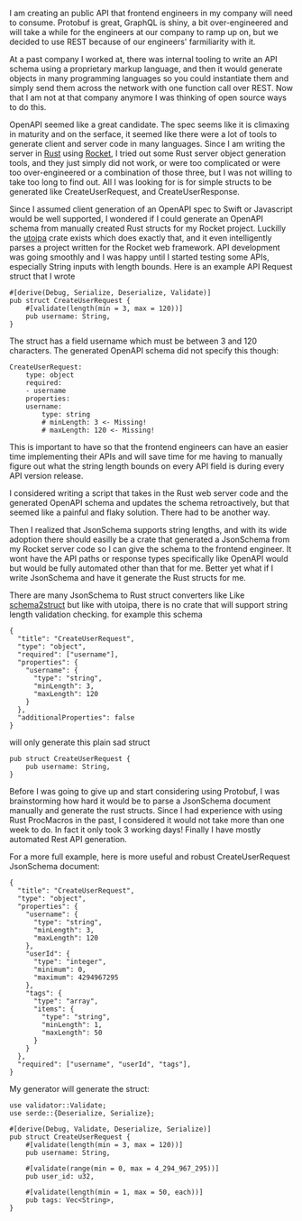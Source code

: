 I am creating an public API that frontend engineers in my company will need to consume. Protobuf is great, GraphQL is shiny, a bit over-engineered and will take a while for the engineers at our company to ramp up on, but we decided to use REST because of our engineers' farmiliarity with it.

At a past company I worked at, there was internal tooling to write an API schema using a proprietary markup language, and then it would generate objects in many programming languages so you could instantiate them and simply send them across the network with one function call over REST. Now that I am not at that company anymore I was thinking of open source ways to do this.

OpenAPI seemed like a great candidate. The spec seems like it is climaxing in maturity and on the serface, it seemed like there were a lot of tools to generate client and server code in many languages. Since I am writing the server in [Rust](https://www.rust-lang.org/) using [Rocket](https://rocket.rs/), I tried out some Rust server object generation tools, and they just simply did not work, or were too complicated or were too over-engineered or a combination of those three, but I was not willing to take too long to find out. All I was looking for is for simple structs to be generated like CreateUserRequest, and CreateUserResponse.

Since I assumed client generation of an OpenAPI spec to Swift or Javascript would be well supported, I wondered if I could generate an OpenAPI schema from manually created Rust structs for my Rocket project. Luckilly the [utoipa](https://docs.rs/utoipa/latest/utoipa/) crate exists which does exactly that, and it even intelligently parses a project written for the Rocket web framework. API development was going smoothly and I was happy until I started testing some APIs, especially String inputs with length bounds. Here is an example API Request struct that I wrote

```
#[derive(Debug, Serialize, Deserialize, Validate)]
pub struct CreateUserRequest {
    #[validate(length(min = 3, max = 120))]
    pub username: String,
}
```

The struct has a field username which must be between 3 and 120 characters. The generated OpenAPI schema did not specify this though:
```
CreateUserRequest:
    type: object
    required:
    - username
    properties:
    username:
        type: string
        # minLength: 3 <- Missing!
        # maxLength: 120 <- Missing!
```

This is important to have so that the frontend engineers can have an easier time implementing their APIs and will save time for me having to manually figure out what the string length bounds on every API field is during every API version release.

I considered writing a script that takes in the Rust web server code and the generated OpenAPI schema and updates the schema retroactively, but that seemed like a painful and flaky solution. There had to be another way.

Then I realized that JsonSchema supports string lengths, and with its wide adoption there should easilly be a crate that generated a JsonSchema from my Rocket server code so I can give the schema to the frontend engineer. It wont have the API paths or response types specifically like OpenAPI would but would be fully automated other than that for me. Better yet what if I write JsonSchema and have it generate the Rust structs for me.

There are many JsonSchema to Rust struct converters like Like [schema2struct](https://github.com/abdullah-albanna/schema2struct) but like with utoipa, there is no crate that will support string length validation checking. for example this schema

```
{
  "title": "CreateUserRequest",
  "type": "object",
  "required": ["username"],
  "properties": {
    "username": {
      "type": "string",
      "minLength": 3,
      "maxLength": 120
    }
  },
  "additionalProperties": false
}
```

will only generate this plain sad struct
```
pub struct CreateUserRequest {
    pub username: String,
}
```

Before I was going to give up and start considering using Protobuf, I was brainstorming how hard it would be to parse a JsonSchema document manually and generate the rust structs. Since I had experience with using Rust ProcMacros in the past, I considered it would not take more than one week to do. In fact it only took 3 working days! Finally I have mostly automated Rest API generation.

For a more full example, here is more useful and robust CreateUserRequest JsonSchema document:
```
{
  "title": "CreateUserRequest",
  "type": "object",
  "properties": {
    "username": {
      "type": "string",
      "minLength": 3,
      "maxLength": 120
    },
    "userId": {
      "type": "integer",
      "minimum": 0,
      "maximum": 4294967295
    },
    "tags": {
      "type": "array",
      "items": {
        "type": "string",
        "minLength": 1,
        "maxLength": 50
      }
    }
  },
  "required": ["username", "userId", "tags"],
}
```

My generator will generate the struct:

```
use validator::Validate;
use serde::{Deserialize, Serialize};

#[derive(Debug, Validate, Deserialize, Serialize)]
pub struct CreateUserRequest {
    #[validate(length(min = 3, max = 120))]
    pub username: String,

    #[validate(range(min = 0, max = 4_294_967_295))]
    pub user_id: u32,

    #[validate(length(min = 1, max = 50, each))]
    pub tags: Vec<String>,
}
```
